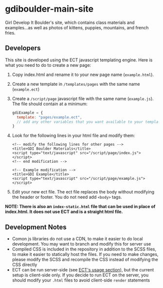 gdiboulder-main-site
====================

Girl Develop It Boulder's site, which contains class materials and examples...as well as photos of kittens, puppies, mountains, and french fries.

Developers
----------

This site is developed using the ECT javascript templating engine.  Here is what you need to do to create a new page:

1. Copy index.html and rename it to your new page name (`example.html`).
2. Create a new template in `/templates/pages` with the same name (`example.ect`)
3. Create a `/script/page` javascript file with the same name (`example.js`). The file should contain at a minimum:

    ```javascript
    gdiExample = {
      template: "pages/example.ect",
      // add any other variables that you want available to your template
    }
    ```

4. Look for the following lines in your html file and modify them:

    ```
    <!-- modify the following lines for other pages -->
    <title>GDI Boulder Materials</title>
    <script type="text/javascript" src="/script/page/index.js"></script>
    <!-- end modification -->
    ```

    ```
    <!-- Example modification -->
    <title>GDI Example</title>
    <script type="text/javascript" src="/script/page/example.js"></script>
    ```

5. Edit your new ect file. The ect file replaces the body without modifying the header or footer. You do not need add `<body>` tags.

**NOTE: There is also an `index-static.html` file that can be used in place of index.html. It does not use ECT and is a straight html file.**

Development Notes
-----------------
* Comon js libraries do not use a CDN, to make it easier to do local development. You may want to branch and modify this for server use
* Compiled CSS is included in the repository in addition to the SCSS files, to make it easier to statically host the files. If you need to make changes, please modify the SCSS and recompile the CSS instead of modifying the CSS directly
* ECT can be run server-side (see [ECT's usage section](http://ectjs.com/#usage)), but the current setup is client-side only. If you decide to run ECT on the server, you should modify your `.html` files to avoid client-side `render` statements
